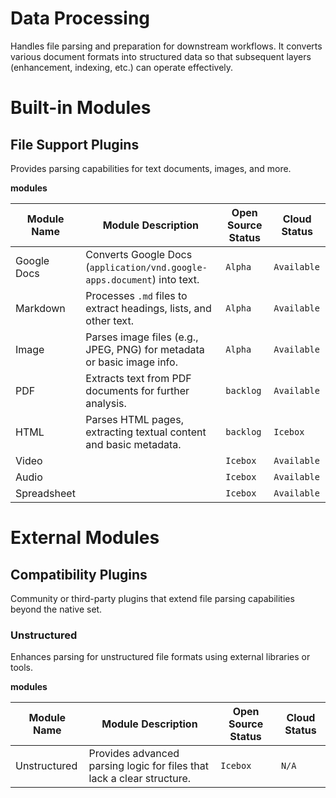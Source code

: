 # Data Processing

Handles file parsing and preparation for downstream workflows. It converts various document formats into structured data so that subsequent layers (enhancement, indexing, etc.) can operate effectively.

# Built-in Modules

## File Support Plugins

Provides parsing capabilities for text documents, images, and more. 

**modules**

| Module Name | Module Description | Open Source Status | Cloud Status |
| --- | --- | --- | --- |
| Google Docs | Converts Google Docs (`application/vnd.google-apps.document`) into text. | `Alpha`  | `Available` |
| Markdown | Processes `.md` files to extract headings, lists, and other text. | `Alpha`  | `Available` |
| Image | Parses image files (e.g., JPEG, PNG) for metadata or basic image info. | `Alpha`  | `Available` |
| PDF | Extracts text from PDF documents for further analysis. | `backlog` | `Available` |
| HTML | Parses HTML pages, extracting textual content and basic metadata. | `backlog` | `Icebox` |
| Video |  | `Icebox` | `Available` |
| Audio |  | `Icebox` | `Available` |
| Spreadsheet |  | `Icebox` | `Available` |

# External Modules

## Compatibility Plugins

Community or third-party plugins that extend file parsing capabilities beyond the native set.

### Unstructured

Enhances parsing for unstructured file formats using external libraries or tools.

**modules**

| Module Name | Module Description | Open Source Status | Cloud Status |
| --- | --- | --- | --- |
| Unstructured | Provides advanced parsing logic for files that lack a clear structure. | `Icebox` | `N/A` |